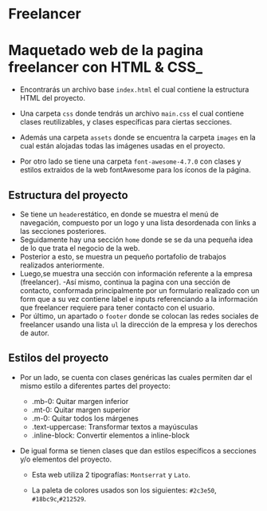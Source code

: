 # Freelancer

# Maquetado web de la pagina freelancer con HTML & CSS_


- Encontrarás un archivo base `index.html` el cual contiene la estructura HTML del proyecto.

- Una carpeta `css` donde tendrás un archivo  `main.css` el cual contiene clases reutilizables, y clases específicas para ciertas secciones.

- Además una carpeta `assets` donde se encuentra la carpeta `images` en la cual están alojadas todas las imágenes usadas en el proyecto.

- Por otro lado se tiene una carpeta `font-awesome-4.7.0` con clases y estilos extraidos de la web fontAwesome para los íconos de la página.

## Estructura del proyecto
- Se tiene un `header`estático, en donde se muestra el menú de navegación, compuesto por un logo y una lista desordenada con links a las secciones posteriores.
- Seguidamente hay una sección `home` donde se se da una pequeña idea de lo que trata el negocio de la web.
- Posterior a esto, se muestra un pequeño portafolio de trabajos realizados anteriormente.
- Luego,se muestra una sección con información referente a la empresa (freelancer).
-Así mismo, continua la pagina con una sección de contacto, conformada principalmente por un formulario realizado con un form que a su vez contiene label e inputs referenciando a la información que freelancer requiere para tener contacto con el usuario. 
- Por último, un apartado o `footer` donde se colocan las redes sociales de freelancer usando una lista `ul` la dirección de la empresa y los derechos de autor.

## Estilos del proyecto
- Por un lado, se cuenta con clases genéricas las cuales permiten dar el mismo estilo a diferentes partes del proyecto: 
    - .mb-0: Quitar margen inferior
    - .mt-0: Quitar margen superior 
    - .m-0: Quitar todos los márgenes
    - .text-uppercase: Transformar textos a mayúsculas
    - .inline-block: Convertir elementos a inline-block

- De igual forma se tienen clases que dan estilos específicos a secciones y/o elementos del proyecto.

  * Esta web utiliza 2 tipografías: `Montserrat` y `Lato`.

  * La paleta de colores usados son los siguientes: `#2c3e50`, `#18bc9c`,`#212529`.
